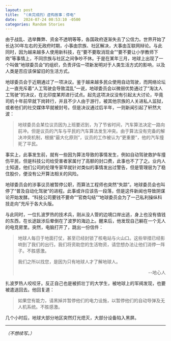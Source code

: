 ```yaml
---
layout: post
title:  "(未完成的）虚构故事：停电"
date:   2024-07-24 00:53:10 -0500
categories: Random Stories
---
```

<p>由于战乱、选举舞弊、资金不透明等等，各国政府逐渐失去了公信力。世界开始了长达30年左右的无政府时期，小事由宗族、社区解决，大事由互联网辩论。与此同时，因为越来越多人使用新科技，在“要不要取消现金”“要不要让小学教师下岗”等事情上，不同宗族与社区之间争吵不休。于是在某年三月，地球上出现了一个叫做“地球委员会”的组织，负责评估一项新发明对于人类生活方式的影响，以及人类是否应该保留旧的生活方式。</p>

<p>地球委员会于近期通过了一项决议。鉴于越来越多民众使用自动驾驶，而网络论坛上一直充斥着“人工驾驶会导致混乱”一说，地球委员会以微弱优势通过了“淘汰人工驾驶”的决议，在北印度某邦进行试点。起先这项决议没有引起太大讨论，毕竟司机十年前早就下岗转行，并且不少人由于游行，被其他宗族的人关进私人监狱，或者他们的社交媒体早就被封号。但是决议通过后半年，一则新闻引起了轩然大波：</p>

<p><blockquote>地球委员会某位议员因为上班要迟到，为了节省时间，汽车算法决定一路向前冲。但是议员的汽车与平民的汽车算法发生冲突。由于算法没有完备的解决冲突机制，根据“最大化原则”，议员的工作被认为“更重要”，他的汽车撞死了平民。</blockquote></p>

<p>事实上，此事发生前，就有一些因为算法导致的事情发生，例如自动驾驶救护车撞伤平民，但是科技公司给受害者家属付了高额的封口费，此事也不了了之。业内人士知道，他们公司的伦理专家早就针对类似的事情发出过警告，但是管理层为了稳住股价，便没有公开算法相关的风险。</p>

<p>地球委员会的涉事议员被暂停公职，而算法工程师也突然“失踪”。地球委员会也叫停了“普及自动化驾驶”的进程。此事或许应该告一段落，但是这件新闻也导致阴谋论开始发酵。“科技公司要钱不要命”“官商勾结”“地球委员会为了一己私利操纵科技走向”充斥于各大头版。</p>
 
<p>与此同时，一位扎波罗热的技术兵，刚从没人管的边境口岸出逃，身上也没有值钱的东西，在长途跋涉后晕倒在了波罗的海边上。醒来后，他发现自己躺在一个无人的电竞房里。突然，电脑打开了，跳出一份信件：</p>

<p><blockquote><p>地球人每日于地面打仗，甚至已经封锁了核电站与火山口。这些举措已经影响到了我们的出行。我们将资助您的生活物资，请您想办法让他们消停一阵子。不胜感激。</p>
<p>我们之所以找您，是因为只有地球人才了解地球人。</p>
<p style="text-align:right;">--地心人</p>
</blockquote></p>

<p>扎波罗热人咬咬牙。反正自己也是被抓壮丁的大学生，被地球上的军阀发现，也要被遣送回去。他回复道：</p>

<p><blockquote>如果您有能力，请黑掉并暂停他们的电力设施，以暂停他们的自动导弹及无人机系统。不胜感激。</blockquote><p>

<p>几个小时后，地球大部分地区突然灯光熄灭，大部分设备陷入黑屏。</p>

---------

<em>（不想续写。）</em>